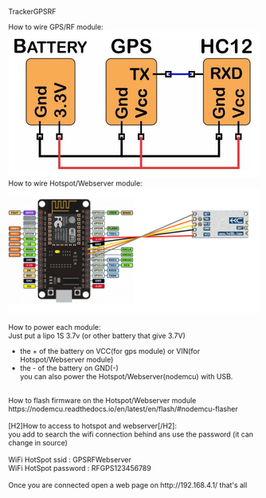 TrackerGPSRF<br />



How to wire GPS/RF module:<br />
![alt text](https://github.com/Hellorheaven/TrackerGPSRF/blob/master/GPSRF_module.png)<br />
How to wire Hotspot/Webserver module:<br />
![alt text](https://github.com/Hellorheaven/TrackerGPSRF/blob/master/Webserver_module.png)<br />
<br />
How to power each module:<br />
Just put a lipo 1S 3.7v (or other battery that give 3.7V) <br />
- the + of the battery on VCC(for gps module) or VIN(for Hotspot/Webserver module) <br />
- the - of the battery on GND(-)<br />
you can also power the Hotspot/Webserver(nodemcu) with USB.<br />
<br />
How to flash firmware on the Hotspot/Webserver module<br />
https://nodemcu.readthedocs.io/en/latest/en/flash/#nodemcu-flasher<br />
<br />
[H2]How to access to hotspot and webserver[/H2]:<br />
you add to search the wifi connection behind ans use the password (it can change in source)<br />
<br />
WiFi HotSpot ssid : GPSRFWebserver<br />
WiFi HotSpot password : RFGPS123456789<br />
<br />
Once you are connected open a web page on http://192.168.4.1/ that's all<br />
